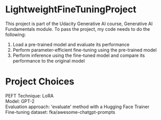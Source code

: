 # LightweightFineTuningProject

This project is part of the Udacity Generative AI course, Generative AI Fundamentals module. To pass the project, my code needs to do the following:

1. Load a pre-trained model and evaluate its performance
2. Perform parameter-efficient fine-tuning using the pre-trained model
3. Perform inference using the fine-tuned model and compare its performance to the original model

<h1>Project Choices</h1>
PEFT Technique: LoRA <br>
Model: GPT-2 <br>
Evaluation approach: 'evaluate' method with a Hugging Face Trainer <br>
Fine-tuning dataset: fka/awesome-chatgpt-prompts
